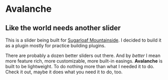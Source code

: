 Avalanche
=========

Like the world needs another slider
-----------------------------------
This is a slider being built for [Sugarloaf Mountainside](http://www.sugarloafmountainside.com). I decided to build it as a plugin mostly for practice building plugins.

There are probably a dozen better sliders out there. And by *better* I mean more feature rich, more customizable, more built-in easings. **Avalanche** is built to be lightweight. To do nothing more than what I needed it to do. Check it out, maybe it does what you need it to do, too.